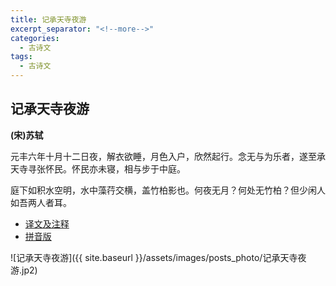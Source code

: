 ```yaml
---
title: 记承天寺夜游
excerpt_separator: "<!--more-->"
categories:
  - 古诗文
tags:
  - 古诗文
---
```

## 记承天寺夜游

**(宋)苏轼**

元丰六年十月十二日夜，解衣欲睡，月色入户，欣然起行。念无与为乐者，遂至承天寺寻张怀民。怀民亦未寝，相与步于中庭。

庭下如积水空明，水中藻荇交横，盖竹柏影也。何夜无月？何处无竹柏？但少闲人如吾两人者耳。

<!--more-->

* [译文及注释](https://so.gushiwen.cn/shiwenv_221828a8f12d.aspx)
* [拼音版](https://www.shicile.com/detail/540236884662)

![记承天寺夜游]({{ site.baseurl }}/assets/images/posts_photo/记承天寺夜游.jp2)
